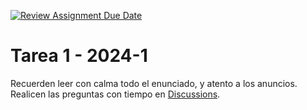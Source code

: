 [![Review Assignment Due Date](https://classroom.github.com/assets/deadline-readme-button-24ddc0f5d75046c5622901739e7c5dd533143b0c8e959d652212380cedb1ea36.svg)](https://classroom.github.com/a/Q45kguas)
# Tarea 1 - 2024-1

Recuerden leer con calma todo el enunciado, y atento a los anuncios.
Realicen las preguntas con tiempo en [Discussions](https://github.com/orgs/IIC2133-PUC/discussions).
